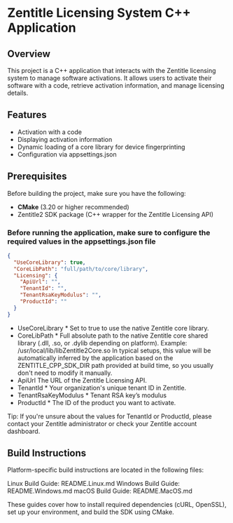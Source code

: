 # Zentitle Licensing System C++ Application

## Overview
This project is a C++ application that interacts with the Zentitle licensing system to manage software activations. It allows users to activate their software with a code, retrieve activation information, and manage licensing details.

## Features
* Activation with a code
* Displaying activation information
* Dynamic loading of a core library for device fingerprinting
* Configuration via appsettings.json

## Prerequisites

Before building the project, make sure you have the following:
- **CMake** (3.20 or higher recommended)
- Zentitle2 SDK package (C++ wrapper for the Zentitle Licensing API)

### Before running the application, make sure to configure the required values in the appsettings.json file
```json
{
  "UseCoreLibrary": true,
  "CoreLibPath": "full/path/to/core/library",
  "Licensing": {
    "ApiUrl": "",
    "TenantId": "",
	"TenantRsaKeyModulus": "",
    "ProductId": ""
  }
}
```

* UseCoreLibrary * Set to true to use the native Zentitle core library.
* CoreLibPath *	Full absolute path to the native Zentitle core shared library (.dll, .so, or .dylib depending on platform). Example: /usr/local/lib/libZentitle2Core.so
In typical setups, this value will be automatically inferred by the application based on the ZENTITLE_CPP_SDK_DIR path provided at build time, 
so you usually don't need to modify it manually.
* ApiUrl	The URL of the Zentitle Licensing API. 
* TenantId * Your organization's unique tenant ID in Zentitle. 
* TenantRsaKeyModulus * Tenant RSA key’s modulus
* ProductId	* The ID of the product you want to activate. 

Tip: If you're unsure about the values for TenantId or ProductId, please contact your Zentitle administrator or check your Zentitle account dashboard.

##  Build Instructions
Platform-specific build instructions are located in the following files:

Linux Build Guide: 		README.Linux.md
Windows Build Guide:	README.Windows.md
macOS Build Guide: 		README.MacOS.md

These guides cover how to install required dependencies (cURL, OpenSSL), set up your environment, and build the SDK using CMake.
